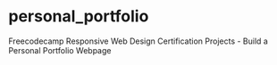 # personal_portfolio
Freecodecamp Responsive Web Design Certification Projects - Build a Personal Portfolio Webpage
